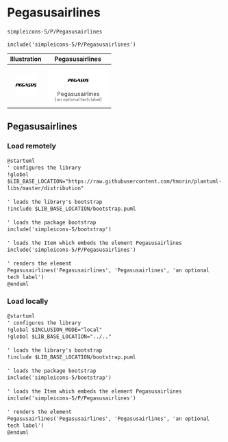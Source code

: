 # Pegasusairlines


```text
simpleicons-5/P/Pegasusairlines
```

```text
include('simpleicons-5/P/Pegasusairlines')
```



| Illustration | Pegasusairlines |
| :---: | :---: |
| ![illustration for Illustration](../../simpleicons-5/P/Pegasusairlines.png) | ![illustration for Pegasusairlines](../../simpleicons-5/P/Pegasusairlines.Local.png) |




## Pegasusairlines

### Load remotely
```plantuml
@startuml
' configures the library
!global $LIB_BASE_LOCATION="https://raw.githubusercontent.com/tmorin/plantuml-libs/master/distribution"

' loads the library's bootstrap
!include $LIB_BASE_LOCATION/bootstrap.puml

' loads the package bootstrap
include('simpleicons-5/bootstrap')

' loads the Item which embeds the element Pegasusairlines
include('simpleicons-5/P/Pegasusairlines')

' renders the element
Pegasusairlines('Pegasusairlines', 'Pegasusairlines', 'an optional tech label')
@enduml
```

### Load locally
```plantuml
@startuml
' configures the library
!global $INCLUSION_MODE="local"
!global $LIB_BASE_LOCATION="../.."

' loads the library's bootstrap
!include $LIB_BASE_LOCATION/bootstrap.puml

' loads the package bootstrap
include('simpleicons-5/bootstrap')

' loads the Item which embeds the element Pegasusairlines
include('simpleicons-5/P/Pegasusairlines')

' renders the element
Pegasusairlines('Pegasusairlines', 'Pegasusairlines', 'an optional tech label')
@enduml
```

